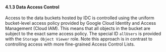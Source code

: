 #### 4.1.3 Data Access Control
Access to the data buckets hosted by IDC is controlled using the uniform bucket-level access policy provided by 
Google Cloud Identity and Access Management (Cloud IAM). This means that all objects in the bucket are 
subject to the exact same access policy. The special ID `allUsers` is provided with the `Storage Object Viewer` 
role. Note this approach is in contrast to controlling access with more fine-grained Access Control Lists.
